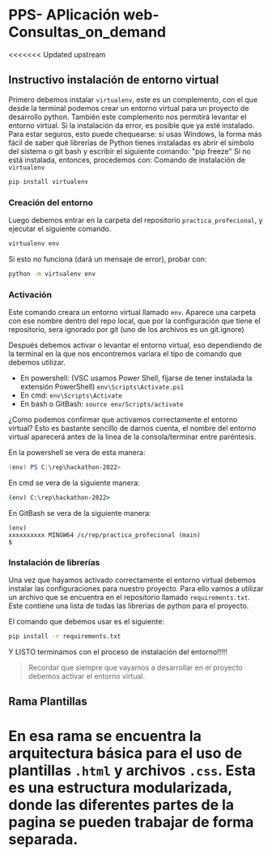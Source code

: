# PPS- APlicación web- Consultas_on_demand

<<<<<<< Updated upstream
## Instructivo instalación de entorno virtual

Primero debemos instalar `virtualenv`, este es un complemento, con el que desde la terminal podemos crear un entorno virtual para un proyecto de desarrollo python. También este complemento nos permitirá levantar el entorno virtual.
Si la instalación da error, es posible que ya esté instalado. Para estar seguros, esto puede chequearse: si usas Windows, la forma más fácil de saber qué librerías de Python tienes instaladas es abrir el símbolo del sistema o git bash y escribir el siguiente comando: "pip freeze" 
Si no está instalada, entonces, procedemos con:
Comando de instalación de `virtualenv`

```bash
pip install virtualenv
```

### Creación del entorno

Luego debemos entrar en la carpeta del repositorio `practica_profecional`, y ejecutar el siguiente comando.

```bash
virtualenv env
```
Si esto no funciona (dará un mensaje de error), probar con:
```bash
python -m virtualenv env
```
### Activación

Este comando creara un entorno virtual llamado `env`. Aparece una carpeta con ese nombre dentro del repo local, que por la configuración que tiene el repositorio, sera ignorado por git (uno de los archivos es un git.ignore)

Después debemos activar o levantar el entorno virtual, eso dependiendo de la terminal en la que nos encontremos variara el tipo de comando que debemos utilizar.

- En powershell: (VSC usamos Power Shell, fijarse de tener instalada la extensión PowerShell)
    `env\Scripts\Activate.ps1`
- En cmd:
    `env\Scripts\Activate`
- En bash o GitBash:
    `source env/Scripts/activate`

¿Como podemos confirmar que activamos correctamente el entorno virtual?
Esto es bastante sencillo de darnos cuenta, el nombre del entorno virtual aparecerá antes de la linea de la consola/terminar entre paréntesis.

En la powershell se vera de esta manera:

```powershell
(env) PS C:\rep\hackathon-2022>
```

En cmd se vera de la siguiente manera:

```cmd
(env) C:\rep\hackathon-2022>
```

En GitBash se vera de la siguiente manera:

```gitbash
(env) 
xxxxxxxxxx MINGW64 /c/rep/practica_profecional (main)
$
```

### Instalación de librerías

Una vez que hayamos activado correctamente el entorno virtual debemos instalar las configuraciones para nuestro proyecto. Para ello vamos a utilizar un archivo que se encuentra en el repositorio llamado `requirements.txt`. Este contiene una lista de todas las librerías de python para el proyecto.

El comando que debemos usar es el siguiente:

```bash
pip install -r requirements.txt
```

Y LISTO terminamos con el proceso de instalación del entorno!!!!!

> Recordar que siempre que vayamos a desarrollar en el proyecto debemos activar el entorno virtual.

## Rama Plantillas

En esa rama se encuentra la arquitectura básica para el uso de plantillas `.html` y archivos `.css`. Esta es una estructura modularizada, donde las diferentes partes de la pagina se pueden trabajar de forma separada.
=======
